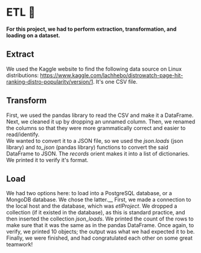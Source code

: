 # ETL 🚀
**For this project, we had to perform extraction, transformation, and loading on a dataset.**
## Extract
We used the Kaggle website to find the following data source on Linux distributions: https://www.kaggle.com/lachhebo/distrowatch-page-hit-ranking-distro-popularity/version/1. It's one CSV file.

## Transform
First, we used the pandas library to read the CSV and make it a DataFrame. Next, we cleaned it up by dropping an unnamed column. Then, we renamed the columns so that they were more grammatically correct and easier to read/identify.  
We wanted to convert it to a JSON file, so we used the *json.loads* (json library) and *to_json* (pandas library) functions to convert the said DataFrame to JSON. The *records* orient makes it into a list of dictionaries. We printed it to verify it's format.

## Load
We had two options here: to load into a PostgreSQL database, or a MongoDB database. We chose the latter.__
First, we made a connection to the local host and the database, which was *etlProject*. We dropped a collection (if it existed in the database), as this is standard practice, and then inserted the collection *json_loads*. We printed the count of the rows to make sure that it was the same as in the pandas DataFrame. Once again, to verify, we printed 10 objects; the output was what we had expected it to be.  
Finally, we were finished, and had congratulated each other on some great teamwork!
